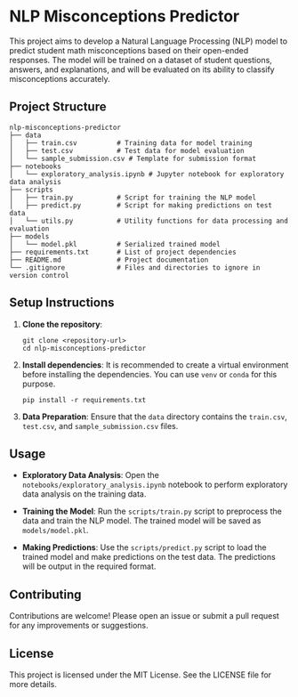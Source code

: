 # NLP Misconceptions Predictor

This project aims to develop a Natural Language Processing (NLP) model to predict student math misconceptions based on their open-ended responses. The model will be trained on a dataset of student questions, answers, and explanations, and will be evaluated on its ability to classify misconceptions accurately.

## Project Structure

```
nlp-misconceptions-predictor
├── data
│   ├── train.csv          # Training data for model training
│   ├── test.csv           # Test data for model evaluation
│   └── sample_submission.csv # Template for submission format
├── notebooks
│   └── exploratory_analysis.ipynb # Jupyter notebook for exploratory data analysis
├── scripts
│   ├── train.py           # Script for training the NLP model
│   ├── predict.py         # Script for making predictions on test data
│   └── utils.py           # Utility functions for data processing and evaluation
├── models
│   └── model.pkl          # Serialized trained model
├── requirements.txt       # List of project dependencies
├── README.md              # Project documentation
└── .gitignore             # Files and directories to ignore in version control
```

## Setup Instructions

1. **Clone the repository**:
   ```
   git clone <repository-url>
   cd nlp-misconceptions-predictor
   ```

2. **Install dependencies**:
   It is recommended to create a virtual environment before installing the dependencies. You can use `venv` or `conda` for this purpose.
   ```
   pip install -r requirements.txt
   ```

3. **Data Preparation**:
   Ensure that the `data` directory contains the `train.csv`, `test.csv`, and `sample_submission.csv` files.

## Usage

- **Exploratory Data Analysis**:
  Open the `notebooks/exploratory_analysis.ipynb` notebook to perform exploratory data analysis on the training data.

- **Training the Model**:
  Run the `scripts/train.py` script to preprocess the data and train the NLP model. The trained model will be saved as `models/model.pkl`.

- **Making Predictions**:
  Use the `scripts/predict.py` script to load the trained model and make predictions on the test data. The predictions will be output in the required format.

## Contributing

Contributions are welcome! Please open an issue or submit a pull request for any improvements or suggestions.

## License

This project is licensed under the MIT License. See the LICENSE file for more details.